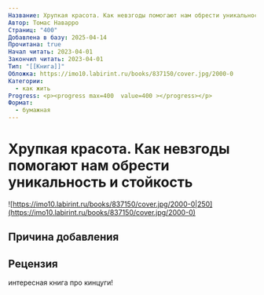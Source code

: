 ```yaml
---
Название: Хрупкая красота. Как невзгоды помогают нам обрести уникальность и стойкость
Автор: Томас Наварро
Страниц: "400"
Добавлена в базу: 2025-04-14
Прочитана: true
Начал читать: 2023-04-01
Закончил читать: 2023-04-01
Тип: "[[Книга]]"
Обложка: https://imo10.labirint.ru/books/837150/cover.jpg/2000-0
Категории:
  - как жить
Progress: <p><progress max=400  value=400 ></progress></p>
Формат:
  - бумажная
---
```

# Хрупкая красота. Как невзгоды помогают нам обрести уникальность и стойкость

![https://imo10.labirint.ru/books/837150/cover.jpg/2000-0|250](https://imo10.labirint.ru/books/837150/cover.jpg/2000-0)

## Причина добавления


## Рецензия

интересная книга про кинцуги!
